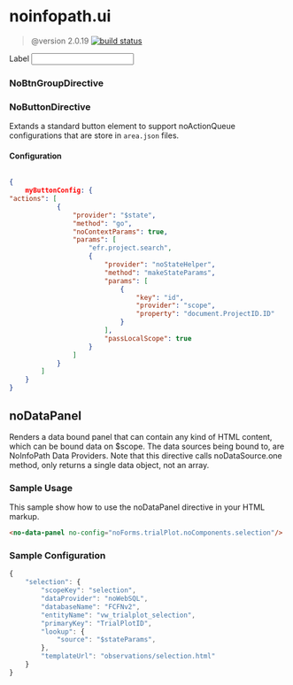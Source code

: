  # noinfopath.ui

 > @version 2.0.19
[![build status](http://gitlab.imginconline.com/noinfopath/noinfopath-ui/badges/master/build.svg)](http://gitlab.imginconline.com/noinfopath/noinfopath-ui/commits/master)


<div class="no-ctrl-group" noid="NOIDbe97eec4fd53452ba72be0281d83bbad" dnd-list="" dnd-drop="">
	<label>Label</label>
	<control>
		<input class="form-control">
	</control>
</div>

### NoBtnGroupDirective

### NoButtonDirective

Extands a standard button element to support noActionQueue configurations
that are store in `area.json` files.


#### Configuration

```json

{
	myButtonConfig: {
"actions": [
			{
				"provider": "$state",
				"method": "go",
				"noContextParams": true,
				"params": [
					"efr.project.search",
					{
						"provider": "noStateHelper",
						"method": "makeStateParams",
						"params": [
							{
								"key": "id",
								"provider": "scope",
								"property": "document.ProjectID.ID"
							}
						],
						"passLocalScope": true
					}
				]
			}
		]
	}
}

```


  ##  noDataPanel

  Renders a data bound panel that can contain
  any kind of HTML content, which can be bound
  data on $scope.  The data sources being bound
  to, are NoInfoPath Data Providers. Note that
  this directive calls noDataSource.one method,
  only returns a single data object, not an array.

  ### Sample Usage

  This sample show how to use the noDataPanel
  directive in your HTML markup.

  ```html
  <no-data-panel no-config="noForms.trialPlot.noComponents.selection"/>
  ```

  ### Sample Configuration

  ```js
  {
      "selection": {
          "scopeKey": "selection",
          "dataProvider": "noWebSQL",
          "databaseName": "FCFNv2",
          "entityName": "vw_trialplot_selection",
          "primaryKey": "TrialPlotID",
          "lookup": {
              "source": "$stateParams",
          },
          "templateUrl": "observations/selection.html"
      }
  }
  ```

